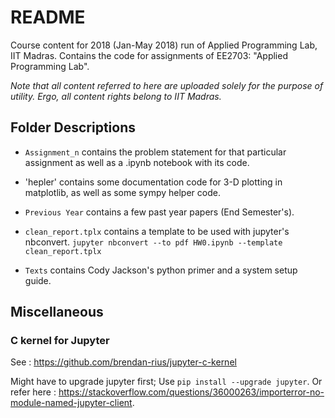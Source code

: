 # README

Course content for 2018 (Jan-May 2018) run of Applied Programming Lab, IIT Madras. Contains the code for assignments of EE2703: "Applied Programming Lab".

*Note that all content referred to here are uploaded solely for the purpose of utility. Ergo, all content rights belong to IIT Madras.*

## Folder Descriptions

* `Assignment_n` contains the problem statement for that particular assignment as well as a .ipynb notebook with its code.

* 'hepler' contains some documentation code for 3-D plotting in matplotlib, as well as some sympy helper code.

* `Previous Year` contains a few past year papers (End Semester's).

* `clean_report.tplx` contains a template to be used with jupyter's nbconvert.
`jupyter nbconvert --to pdf HW0.ipynb --template clean_report.tplx`

* `Texts` contains Cody Jackson's python primer and a system setup guide.

## Miscellaneous

### C kernel for Jupyter

See : https://github.com/brendan-rius/jupyter-c-kernel

Might have to upgrade jupyter first; Use `pip install --upgrade jupyter`. Or refer here : https://stackoverflow.com/questions/36000263/importerror-no-module-named-jupyter-client.
